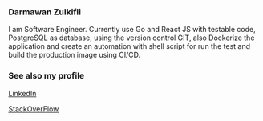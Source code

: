 ### Darmawan Zulkifli

I am Software Engineer. Currently use Go and React JS with testable code, PostgreSQL as database, using the version control GIT, also Dockerize the application and create an automation with shell script for run the test and build the production image using CI/CD.

### See also my profile

[LinkedIn](https://www.linkedin.com/in/darmawan-zulkifli/)

[StackOverFlow](https://stackoverflow.com/users/7334197/darmawan-zulkifli)

